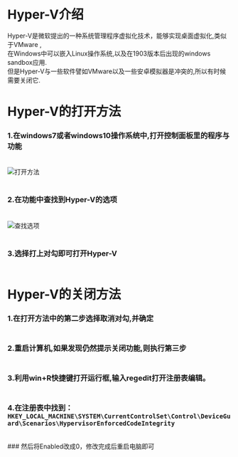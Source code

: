 # Hyper-V介绍
Hyper-V是微软提出的一种系统管理程序虚拟化技术，能够实现桌面虚拟化,类似于VMware ,<br>在Windows中可以嵌入Linux操作系统,以及在1903版本后出现的windows sandbox应用.<br>但是Hyper-V与一些软件譬如VMware以及一些安卓模拟器是冲突的,所以有时候需要关闭它.
# Hyper-V的打开方法
### 1.在windows7或者windows10操作系统中,打开控制面板里的程序与功能<br><br>
![打开方法](http://a1.qpic.cn/psb?/V10RGgSt4cM7cR/xtV3jjBnUzJTIHj63DjdbD7HRvfCjIYcURRusSLw8cM!/c/dFQBAAAAAAAA&ek=1&kp=1&pt=0&bo=cwSBAnMEgQIDGTw!&tl=1&vuin=283738217&tm=1553929200&sce=60-2-2&rf=0-0)<br><br>
### 2.在功能中查找到Hyper-V的选项<br><br>
![查找选项](http://a1.qpic.cn/psb?/V10RGgSt4cM7cR/GNBhmzGs1WGcUkQSBPllrIuYjSbi2x4mSi0Vqfm3YhY!/c/dMAAAAAAAAAA&ek=1&kp=1&pt=0&bo=lQGhAZUBoQEDGTw!&tl=1&vuin=283738217&tm=1553929200&sce=60-2-2&rf=0-0)<br><br>
### 3.选择打上对勾即可打开Hyper-V<br><br>
# Hyper-V的关闭方法
### 1.在打开方法中的第二步选择取消对勾,并确定<br><br>
### 2.重启计算机,如果发现仍然提示关闭功能,则执行第三步<br><br>
### 3.利用win+R快捷键打开运行框,输入regedit打开注册表编辑。<br><br>
### 4.在注册表中找到：<br>` HKEY_LOCAL_MACHINE\SYSTEM\CurrentControlSet\Control\DeviceGuard\Scenarios\HypervisorEnforcedCodeIntegrity `
<br>
### 然后将Enabled改成0，修改完成后重启电脑即可

